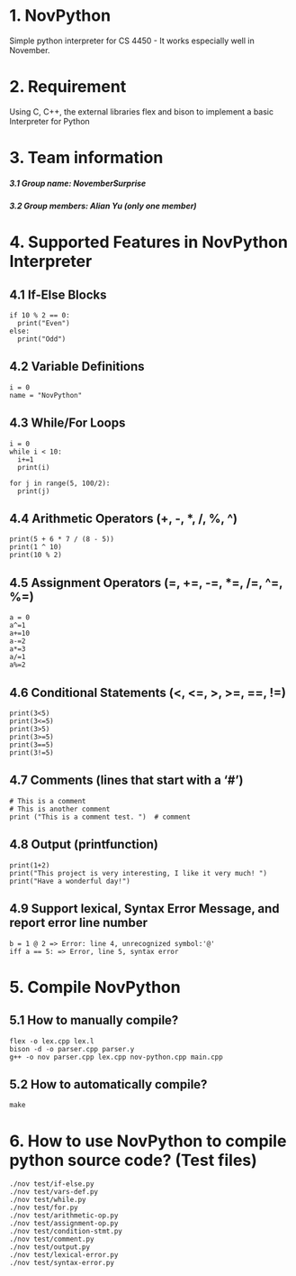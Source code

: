 # 1. NovPython
Simple python interpreter for CS 4450 - It works especially well in November. 

# 2. Requirement
Using C, C++, the external libraries flex and bison to implement a basic Interpreter for Python

# 3. Team information
##### 3.1 Group name: NovemberSurprise
##### 3.2 Group members: Alian Yu (only one member)

# 4. Supported Features in NovPython Interpreter
## 4.1 If-Else Blocks
```
if 10 % 2 == 0:
  print("Even")
else:
  print("Odd")
```

## 4.2 Variable Definitions
```
i = 0
name = "NovPython"
```
## 4.3 While/For Loops
```
i = 0
while i < 10:
  i+=1
  print(i)

for j in range(5, 100/2):
  print(j)
```

## 4.4 Arithmetic Operators (+, -, *, /, %, ^)
```
print(5 + 6 * 7 / (8 - 5))
print(1 ^ 10)
print(10 % 2)
```

## 4.5 Assignment Operators (=, +=, -=, *=, /=, ^=, %=)
```
a = 0
a^=1
a+=10
a-=2
a*=3
a/=1
a%=2
```

## 4.6 Conditional Statements (<, <=, >, >=, ==, !=)
```
print(3<5)
print(3<=5)
print(3>5)
print(3>=5)
print(3==5)
print(3!=5)
```

## 4.7 Comments (lines that start with a ‘#’)
```
# This is a comment
# This is another comment
print ("This is a comment test. ")  # comment
```

## 4.8 Output (printfunction)
```
print(1+2)  
print("This project is very interesting, I like it very much! ")
print("Have a wonderful day!")
```

## 4.9 Support lexical, Syntax Error Message, and report error line number

```
b = 1 @ 2 => Error: line 4, unrecognized symbol:'@'
iff a == 5: => Error, line 5, syntax error
```

# 5. Compile NovPython
## 5.1 How to manually compile?
```
flex -o lex.cpp lex.l
bison -d -o parser.cpp parser.y
g++ -o nov parser.cpp lex.cpp nov-python.cpp main.cpp
```
## 5.2 How to automatically compile?
```
make
```

# 6. How to use NovPython to compile python source code? (Test files)
```
./nov test/if-else.py
./nov test/vars-def.py
./nov test/while.py
./nov test/for.py
./nov test/arithmetic-op.py
./nov test/assignment-op.py
./nov test/condition-stmt.py
./nov test/comment.py
./nov test/output.py
./nov test/lexical-error.py
./nov test/syntax-error.py
```
